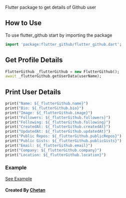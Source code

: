 Flutter package to get details of Github user
## How to Use
To use flutter_github start by importing the package
``` dart
import 'package:flutter_github/flutter_github.dart';
```
## Get Profile Details
``` dart
FlutterGithub _flutterGithub = new FlutterGithub();
await _flutterGithub.getUserData(userName);
```
## Print User Details
```dart 
print("Name: ${_flutterGithub.name}")
print("Bio: ${_flutterGithub.bio}")
print("Image: ${_flutterGithub.image}")
print("Followers: ${_flutterGithub.followers}")
print("Following: ${_flutterGithub.following}")
print("CreatedAt: ${_flutterGithub.createdAt}")
print("UpdatedAt: ${_flutterGithub.updatedAt}")
print("Public Repos: ${_flutterGithub.publicRepos}")
print("Public Gists: ${_flutterGithub.publicGists}")
print("Email: ${_flutterGithub.email}")
print("Company: ${_flutterGithub.company}")
print("Location: ${_flutterGithub.location}")

```
### Example
[See Example](https://pub.dev/packages/flutter_github/example)

#### Created By [Chetan](https://github.com/csj5483)
